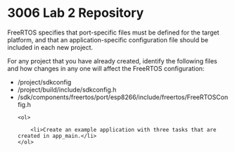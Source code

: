 # 3006 Lab 2 Repository 


FreeRTOS specifies that port-specific files must be defined for the target platform, and that an 
application-specific configuration file should be included in each new project. 

For any project that you have already created, identify the following files and how changes in any one will affect the FreeRTOS configuration:

<ul type="disc">
        <li> /project/sdkconfig</li>
        <li> /project/build/include/sdkconfig.h</li>
        <li> /sdk/components/freertos/port/esp8266/include/freertos/FreeRTOSConfig.h</li>

    <ol>
    
        <li>Create an example application with three tasks that are created in app_main.</li>
    </ol>
</ul>


   

